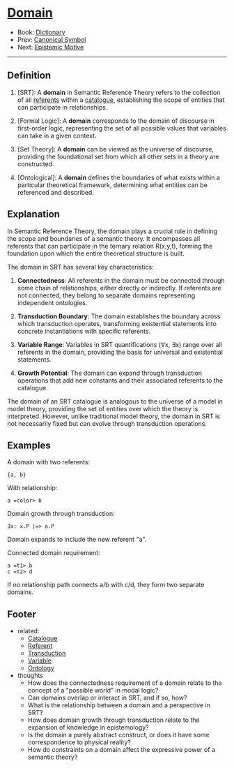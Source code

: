 # [Domain](https://dna-platform.github.io/inexplicable-phenomena/dictionary/domain.html)
- Book: [Dictionary](./.dictionary.md)
- Prev: [Canonical Symbol](./canonical-symbol.md)
- Next: [Epistemic Motive](./epistemic-motive.md)
---

## Definition

1. [SRT]: A **domain** in Semantic Reference Theory refers to the collection of all [referents](referent.md) within a [catalogue](catalogue.md), establishing the scope of entities that can participate in relationships.

2. [Formal Logic]: A **domain** corresponds to the domain of discourse in first-order logic, representing the set of all possible values that variables can take in a given context.

3. [Set Theory]: A **domain** can be viewed as the universe of discourse, providing the foundational set from which all other sets in a theory are constructed.

4. [Ontological]: A **domain** defines the boundaries of what exists within a particular theoretical framework, determining what entities can be referenced and described.

## Explanation

In Semantic Reference Theory, the domain plays a crucial role in defining the scope and boundaries of a semantic theory. It encompasses all referents that can participate in the ternary relation R(x,y,t), forming the foundation upon which the entire theoretical structure is built.

The domain in SRT has several key characteristics:

1. **Connectedness**: All referents in the domain must be connected through some chain of relationships, either directly or indirectly. If referents are not connected, they belong to separate domains representing independent ontologies.

2. **Transduction Boundary**: The domain establishes the boundary across which transduction operates, transforming existential statements into concrete instantiations with specific referents.

3. **Variable Range**: Variables in SRT quantifications (∀x, ∃x) range over all referents in the domain, providing the basis for universal and existential statements.

4. **Growth Potential**: The domain can expand through transduction operations that add new constants and their associated referents to the catalogue.

The domain of an SRT catalogue is analogous to the universe of a model in model theory, providing the set of entities over which the theory is interpreted. However, unlike traditional model theory, the domain in SRT is not necessarily fixed but can evolve through transduction operations.

## Examples

A domain with two referents:
```
{a, b}
```
With relationship:
```
a =color> b
```

Domain growth through transduction:
```
∃x: x.P |=> a.P
```
Domain expands to include the new referent "a".

Connected domain requirement:
```
a =t1> b
c =t2> d
```
If no relationship path connects a/b with c/d, they form two separate domains.

## Footer
- related: 
  - [Catalogue](catalogue.md)
  - [Referent](referent.md)
  - [Transduction](transduction.md)
  - [Variable](variable.md)
  - [Ontology](ontology.md)
- thoughts
  - How does the connectedness requirement of a domain relate to the concept of a "possible world" in modal logic?
  - Can domains overlap or interact in SRT, and if so, how?
  - What is the relationship between a domain and a perspective in SRT?
  - How does domain growth through transduction relate to the expansion of knowledge in epistemology?
  - Is the domain a purely abstract construct, or does it have some correspondence to physical reality?
  - How do constraints on a domain affect the expressive power of a semantic theory?